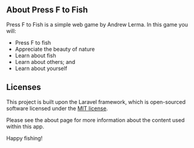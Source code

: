
## About Press F to Fish

Press F to Fish is a simple web game by Andrew Lerma. In this game you will:

- Press F to fish
- Appreciate the beauty of nature
- Learn about fish
- Learn about others; and
- Learn about yourself

## Licenses

This project is built upon the Laravel framework, which is open-sourced software licensed under the [MIT license](https://opensource.org/licenses/MIT).

Please see the about page for more information about the content used within this app.

Happy fishing!
